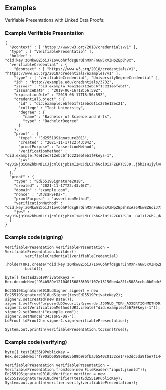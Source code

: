 ## Examples

Verifiable Presentations with Linked Data Proofs:

### Example Verifiable Presentation

    {
      "@context" : [ "https://www.w3.org/2018/credentials/v1" ],
      "type" : [ "VerifiablePresentation" ],
      "holder" : "did:key:z6MkwBZ6oiJ71ovCohPfdsgBrQinMXnFn6wJxVZHpZEpSh8x",
      "verifiableCredential" : {
        "@context" : [ "https://www.w3.org/2018/credentials/v1", "https://www.w3.org/2018/credentials/examples/v1" ],
        "type" : [ "VerifiableCredential", "UniversityDegreeCredential" ],
        "id" : "http://example.edu/credentials/3732",
        "issuer" : "did:example:76e12ec712ebc6f1c221ebfeb1f",
        "issuanceDate" : "2019-06-16T18:56:59Z",
        "expirationDate" : "2019-06-17T18:56:59Z",
        "credentialSubject" : {
          "id" : "did:example:ebfeb1f712ebc6f1c276e12ec21",
          "college" : "Test University",
          "degree" : {
            "name" : "Bachelor of Science and Arts",
            "type" : "BachelorDegree"
          }
        },
        "proof" : {
          "type" : "Ed25519Signature2018",
          "created" : "2021-11-17T22:43:04Z",
          "proofPurpose" : "assertionMethod",
          "verificationMethod" : "did:example:76e12ec712ebc6f1c221ebfeb1f#keys-1",
          "jws" : "eyJiNjQiOmZhbHNlLCJjcml0IjpbImI2NCJdLCJhbGciOiJFZERTQSJ9..jbhZsH1jylvuZLov502qhTRkYvgbepU8ds8Mbgf4X7dhVp8F1P89Ql5WMA2DQEJxMGsVlaT8plfSY0JUw6XmDg"
        }
      },
      "proof" : {
        "type" : "Ed25519Signature2018",
        "created" : "2021-11-17T22:43:05Z",
        "domain" : "example.com",
        "nonce" : "343s$FSFDa-",
        "proofPurpose" : "assertionMethod",
        "verificationMethod" : "did:key:z6MkwBZ6oiJ71ovCohPfdsgBrQinMXnFn6wJxVZHpZEpSh8x#z6MkwBZ6oiJ71ovCohPfdsgBrQinMXnFn6wJxVZHpZEpSh8x",
        "jws" : "eyJiNjQiOmZhbHNlLCJjcml0IjpbImI2NCJdLCJhbGciOiJFZERTQSJ9..D9T1iZ6bF_do_xFhYWjb3HVicP0NvpaKrBrE6K8ZpReEE1UUj5iV6prkj81bilovcRZ9FZpVmq_Gq3mDfIfnBg"
      }
    }

### Example code (signing)

    VerifiablePresentation verifiablePresentation = VerifiablePresentation.builder()
            .verifiableCredential(verifiableCredential)
            .holder(URI.create("did:key:z6MkwBZ6oiJ71ovCohPfdsgBrQinMXnFn6wJxVZHpZEpSh8x"))
            .build();
    
    byte[] testEd25519PrivateKey2 = Hex.decodeHex("984b589e121040156838303f107e13150be4a80fc5088ccba0b0bdc9b1d89090de8777a28f8da1a74e7a13090ed974d879bf692d001cddee16e4cc9f84b60580".toCharArray());
    
    Ed25519Signature2018LdSigner signer2 = new Ed25519Signature2018LdSigner(testEd25519PrivateKey2);
    signer2.setCreated(new Date());
    signer2.setProofPurpose(LDSecurityKeywords.JSONLD_TERM_ASSERTIONMETHOD);
    signer2.setVerificationMethod(URI.create("did:example:45678#keys-1"));
    signer2.setDomain("example.com");
    signer2.setNonce("343s$FSFDa-");
    LdProof ldProof2 = signer2.sign(verifiablePresentation);
    
    System.out.println(verifiablePresentation.toJson(true));

### Example code (verifying)

    byte[] testEd25519PublicKey = Hex.decodeHex("f890ab605908a65b89b926fba3b540c0132ce147e3dc5da9fbe7f1445d7279e5".toCharArray());
    
    VerifiablePresentation verifiablePresentation = VerifiablePresentation.fromJson(new FileReader("input.jsonld"));
    Ed25519Signature2018LdVerifier verifier = new Ed25519Signature2018LdVerifier(testEd25519PublicKey);
    System.out.println(verifier.verify(verifiablePresentation));

